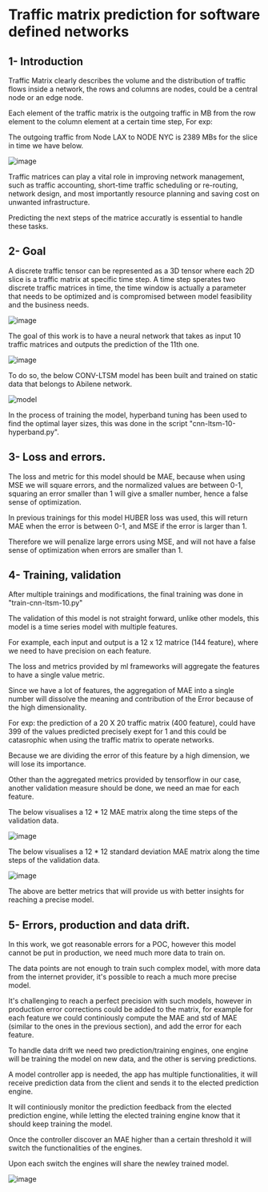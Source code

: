 # Traffic matrix prediction for software defined networks

## 1- Introduction

Traffic Matrix clearly describes the volume and the distribution of traffic flows inside a network, the rows and columns are nodes, could be a central node or an edge node.

Each element of the traffic matrix is the outgoing traffic in MB from the row element to the column element at a certain time step, For exp:

The outgoing traffic from Node LAX to NODE NYC is 2389 MBs for the slice in time we have below.

![image](https://user-images.githubusercontent.com/109002028/197401372-5f083eb3-53d4-401f-878d-9425ee92d3b1.png)

Traffic matrices can play a vital role in improving network management, such as traffic accounting, short-time traffic scheduling or re-routing, network design, and most importantly resource planning and saving cost on unwanted infrastructure. 

Predicting the next steps of the matrice accuratly is essential to handle these tasks.

## 2- Goal

A discrete traffic tensor can be represented as a 3D tensor where each 2D slice is a traffic matrix at specific time step. A time step sperates two discrete traffic matrices in time, the time window is actually a parameter that needs to be optimized and is compromised between model feasibility and the business needs.

![image](https://user-images.githubusercontent.com/109002028/197450753-39e00655-d596-477b-8877-181431e37769.png)



The goal of this work is to have a neural network that takes as input 10 traffic matrices and outputs the prediction of the 11th one.

![image](https://user-images.githubusercontent.com/109002028/197448059-e7b1bf54-bb18-4d4a-8a0f-e447f1e17ddf.png)




To do so, the below CONV-LTSM model has been built and trained on static data that belongs to Abilene network.

![model](https://user-images.githubusercontent.com/109002028/197463864-8b14bc73-c402-41c8-87a1-c98ccaa70cd0.png)


In the process of training the model, hyperband tuning has been used to find the optimal layer sizes, this was done in the script "cnn-ltsm-10-hyperband.py".
## 3- Loss and errors.

The loss and metric for this model should be MAE, because when using MSE we will square errors, and the normalized values are between 0-1, squaring an error smaller than 1 will give a smaller number, hence a false sense of optimization.

In previous trainings for this model HUBER loss was used, this will return MAE when the error is between 0-1, and MSE if the error is larger than 1.

Therefore we will penalize large errors using MSE, and will not have a false sense of optimization when errors are smaller than 1.

## 4- Training, validation

After multiple trainings and modifications, the final training was done in "train-cnn-ltsm-10.py"

The validation of this model is not straight forward, unlike other models, this model is a time series model with multiple features.

For example, each input and output is a 12 x 12 matrice (144 feature), where we need to have precision on each feature.

The loss and metrics provided by ml frameworks will aggregate the features to have a single value metric.



Since we have a lot of features, the aggregation of MAE into a single number will dissolve the meaning and contribution of the Error because of the high dimensionality.

For exp: the prediction of a 20 X 20 traffic matrix (400 feature), could have 399 of the values predicted precisely exept for 1 and this could be catasrophic when using the traffic matrix to operate networks. 

Because we are dividing the error of this feature by a high dimension, we will lose its importance.

Other than the aggregated metrics provided by tensorflow in our case, another validation measure should be done, we need an mae for each feature.

The below visualises a 12 * 12 MAE matrix along the time steps of the validation data. 

![image](https://user-images.githubusercontent.com/109002028/197463685-49a74814-fd01-4e78-9fbd-8a080ffa5104.png)

The below visualises a 12 * 12 standard deviation MAE matrix along the time steps of the validation data.

![image](https://user-images.githubusercontent.com/109002028/197476485-492d1cc8-27a3-4429-aaa7-d02b9c57bb1c.png)

The above are better metrics that will provide us with better insights for reaching a precise model.

## 5- Errors, production and data drift.

In this work, we got reasonable errors for a POC, however this model cannot be put in production, we need much more data to train on.

The data points are not enough to train such complex model, with more data from the internet provider, it's possible to reach a much more precise model.

It's challenging to reach a perfect precision with such models, however in production error corrections could be added to the matrix, for example for each feature we could continiously compute the MAE and std of MAE (similar to the ones in the previous section), and add the error for each feature.

To handle data drift we need two prediction/training engines, one engine will be training the model on new data, and the other is serving predictions.

A model controller app is needed, the app has multiple functionalities, it will receive prediction data from the client and sends it to the elected prediction engine.

It will continiously monitor the prediction feedback from the elected prediction engine, while letting the elected training engine know that it should keep training the model.

Once the controller discover an MAE higher than a certain threshold it will switch the functionalities of the engines.

Upon each switch the engines will share the newley trained model.


![image](https://user-images.githubusercontent.com/109002028/197483540-6843adaa-b130-4aa7-b9d5-300440f5e764.png)





